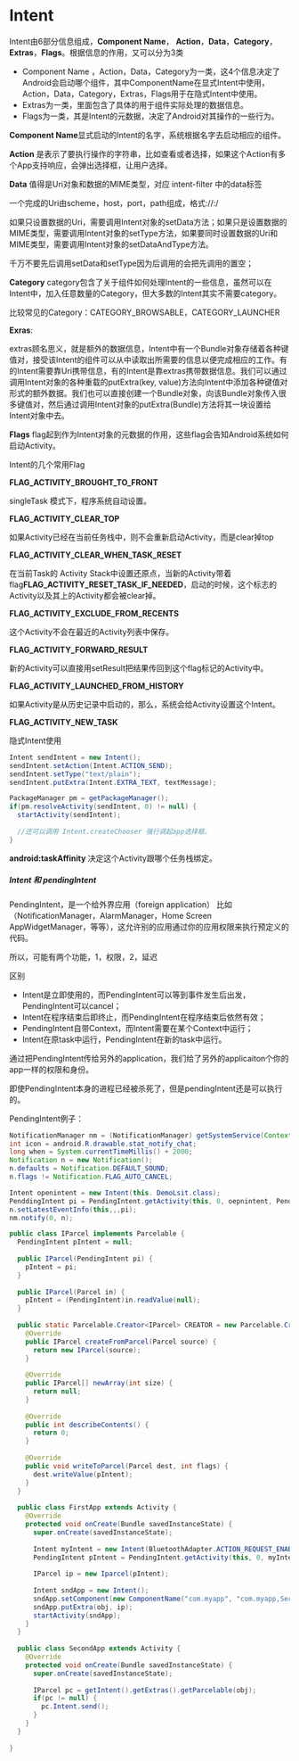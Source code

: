 # Intent

Intent由6部分信息组成，**Component Name**， **Action**，**Data**，**Category**，**Extras**，**Flags**。根据信息的作用，又可以分为3类

- Component Name ，Action，Data，Category为一类，这4个信息决定了Android会启动哪个组件，其中ComponentName在显式Intent中使用，Action，Data，Category，Extras，Flags用于在隐式Intent中使用。
- Extras为一类，里面包含了具体的用于组件实际处理的数据信息。
- Flags为一类，其是Intent的元数据，决定了Android对其操作的一些行为。

**Component Name**显式启动的Intent的名字，系统根据名字去启动相应的组件。

**Action** 是表示了要执行操作的字符串，比如查看或者选择，如果这个Action有多个App支持响应，会弹出选择框，让用户选择。

**Data** 值得是Uri对象和数据的MIME类型，对应 intent-filter 中的data标签 <data />

一个完成的Uri由scheme，host，port，path组成，格式<scheme>://<host>:<port>/<path>

如果只设置数据的Uri，需要调用Intent对象的setData方法；如果只是设置数据的MIME类型，需要调用Intent对象的setType方法，如果要同时设置数据的Uri和MIME类型，需要调用Intent对象的setDataAndType方法。

千万不要先后调用setData和setType因为后调用的会把先调用的置空；

**Category** category包含了关于组件如何处理Intent的一些信息，虽然可以在Intent中，加入任意数量的Category，但大多数的Intent其实不需要category。

比较常见的Category：CATEGORY_BROWSABLE，CATEGORY_LAUNCHER

**Exras**:

extras顾名思义，就是额外的数据信息，Intent中有一个Bundle对象存储着各种键值对，接受该Intent的组件可以从中读取出所需要的信息以便完成相应的工作。有的Intent需要靠Uri携带信息，有的Intent是靠extras携带数据信息。我们可以通过调用Intent对象的各种重载的putExtra(key, value)方法向Intent中添加各种键值对形式的额外数据。我们也可以直接创建一个Bundle对象，向该Bundle对象传入很多键值对，然后通过调用Intent对象的putExtra(Bundle)方法将其一块设置给Intent对象中去。

**Flags** flag起到作为Intent对象的元数据的作用，这些flag会告知Android系统如何启动Activity。

Intent的几个常用Flag

**FLAG_ACTIVITY_BROUGHT_TO_FRONT**

singleTask 模式下，程序系统自动设置。

**FLAG_ACTIVITY_CLEAR_TOP**

如果Activity已经在当前任务栈中，则不会重新启动Activity，而是clear掉top

**FLAG_ACTIVITY_CLEAR_WHEN_TASK_RESET**

在当前Task的 Activity Stack中设置还原点，当新的Activity带着flag**FLAG_ACTIVITY_RESET_TASK_IF_NEEDED**，启动的时候，这个标志的Activity以及其上的Activity都会被clear掉。

**FLAG_ACTIVITY_EXCLUDE_FROM_RECENTS**

这个Activity不会在最近的Activity列表中保存。

**FLAG_ACTIVITY_FORWARD_RESULT**

新的Activity可以直接用setResult把结果传回到这个flag标记的Activity中。

**FLAG_ACTIVITY_LAUNCHED_FROM_HISTORY**

如果Activity是从历史记录中启动的，那么，系统会给Activity设置这个Intent。

**FLAG_ACTIVITY_NEW_TASK**

隐式Intent使用

```java
Intent sendIntent = new Intent();
sendIntent.setAction(Intent.ACTION_SEND);
sendIntent.setType("text/plain");
sendIntent.putExtra(Intent.EXTRA_TEXT, textMessage);

PackageManager pm = getPackageManager();
if(pm.resolveActivity(sendIntent, 0) != null) {
  startActivity(sendIntent);
  
  //还可以调用 Intent.createChooser 强行调起app选择框。
}
```

**android:taskAffinity** 决定这个Activity跟哪个任务栈绑定。

##### Intent 和 pendingIntent

PendingIntent，是一个给外界应用（foreign application） 比如（NotificationManager，AlarmManager，Home Screen AppWidgetManager，等等），这允许别的应用通过你的应用权限来执行预定义的代码。

所以，可能有两个功能，1，权限，2，延迟

区别

- Intent是立即使用的，而PendingIntent可以等到事件发生后出发，PendingIntent可以cancel；
- Intent在程序结束后即终止，而PendingIntent在程序结束后依然有效；
- PendingIntent自带Context，而Intent需要在某个Context中运行；
- Intent在原task中运行，PendingIntent在新的task中运行。

通过把PendingIntent传给另外的application，我们给了另外的applicaiton个你的app一样的权限和身份。

即使PendingIntent本身的进程已经被杀死了，但是pendingIntent还是可以执行的。

PendingIntent例子：

```java
NotificationManager nm = (NotificationManager) getSystemService(Context.NOTIFICATION_SERVICE);
int icon = android.R.drawable.stat_notify_chat;
long when = System.currentTimeMillis() + 2000;
Notification n = new Notification();
n.defaults = Notification.DEFAULT_SOUND;
n.flags != Notification.FLAG_AUTO_CANCEL;

Intent openintent = new Intent(this. DemoLsit.class);
PenddingIntent pi = PendingIntent.getActivity(this, 0, oepnintent, PendingIntent,FLAG_CANCEL_CURRENT);
n.setLatestEventInfo(this,,,pi);
nm.notify(0, n);
```

```java
public class IParcel implements Parcelable {
  PendingIntent pIntent = null;
  
  public IParcel(PendingIntent pi) {
    pIntent = pi;
  }
  
  public IParcel(Parcel in) {
    pIntent = (PendingIntent)in.readValue(null);
  }
  
  public static Parcelable.Creator<IParcel> CREATOR = new Parcelable.Creator<IParcel>() {
    @Override
    public IParcel createFromParcel(Parcel source) {
      return new IParcel(source);
    }
    
    @Override
    public IParcel[] newArray(int size) {
      return null;
    }
    
    @Override
    public int describeContents() {
      return 0;
    }
    
    @Override
    public void writeToParcel(Parcel dest, int flags) {
      dest.writeValue(pIntent);
    }
  }
  
  public class FirstApp extends Activity {
    @Override
    protected void onCreate(Bundle savedInstanceState) {
      super.onCreate(savedInstanceState);
      
      Intent myIntent = new Intent(BluetoothAdapter.ACTION_REQUEST_ENABLE);
      PendingIntent pIntent = PendingIntent.getActivity(this, 0, myIntent, PendingIntent.FLAG_ONE_SHOT);
      
      IParcel ip = new Iparcel(pIntent);
      
      Intent sndApp = new Intent();
      sndApp.setComponent(new ComponentName("com.myapp", "com.myapp,SecondApp"));
      sndApp.putExtra(obj, ip);
      startActivity(sndApp);
    }
  }
  
  public class SecondApp extends Activity {
    @Override
    protected void onCreate(Bundle savedInstanceState) {
      super.onCreate(savedInstanceState);
      
      IParcel pc = getIntent().getExtras().getParcelable(obj);
      if(pc != null) {
        pc.Intent.send();
      }
    }
  }
  
}
```
